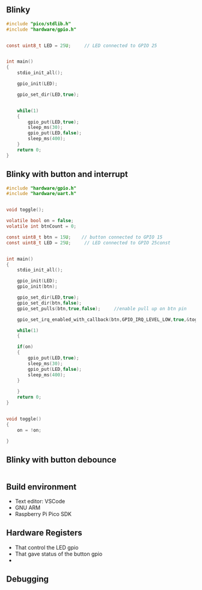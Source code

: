 <!-- On your final project board, make blinky for yourself. Then add a button to turn the LED on and
off. Bonus points for making the button cause an interrupt. Triple bonus points for debouncing
the button signal.
What build environment are you using? You have many free options: STM32CubeMxIDE,
VSCode with Platformio, Platformio, Keil (free version), Arm GNU tools, and so on. For many of
these, there are examples, explore these examples and re-use HALs and code as you can.
Can you step through the code to see what each line does?
Investigate further, using the processor manual:
● What are the hardware registers that cause the LED to turn on and off? (From the
processor manual, don’t worry about initialization.)
● What are the registers that you read in order to find out the state of the button?
● Can you read the register directly and see the button change in a debugger or by
printing out the value of the memory at the register’s address? -->




## Blinky

```C
#include "pico/stdlib.h"
#include "hardware/gpio.h"


const uint8_t LED = 25U;     // LED connected to GPIO 25


int main() 
{
    stdio_init_all();

    gpio_init(LED);

    gpio_set_dir(LED,true);


    while(1)
    {
		gpio_put(LED,true);
		sleep_ms(30);
		gpio_put(LED,false);
		sleep_ms(400); 
    }
    return 0;
}

```

## Blinky with button and interrupt
```C
#include "hardware/gpio.h"
#include "hardware/uart.h"


void toggle();

volatile bool on = false;
volatile int btnCount = 0;

const uint8_t btn = 15U;    // button connected to GPIO 15
const uint8_t LED = 25U;     // LED connected to GPIO 25const 


int main() 
{
    stdio_init_all();

    gpio_init(LED);
    gpio_init(btn);

    gpio_set_dir(LED,true);
    gpio_set_dir(btn,false);
    gpio_set_pulls(btn,true,false);     //enable pull up on btn pin

    gpio_set_irq_enabled_with_callback(btn,GPIO_IRQ_LEVEL_LOW,true,&toggle);    //setup interrupt on specified GPIO

    while(1)
    {

    if(on)
    {
        gpio_put(LED,true);
        sleep_ms(30);
        gpio_put(LED,false);
        sleep_ms(400); 
    }
 
    }
    return 0;
}


void toggle()
{
    on = !on;

}
```


## Blinky with button debounce
```C

```


## Build environment
- Text editor: VSCode
- GNU ARM 
- Raspberry Pi Pico SDK


## Hardware Registers
- That control the LED gpio
- That gave status of the button gpio
-

## Debugging